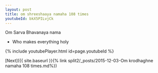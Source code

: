 ```yaml
---
layout: post
title: om shreeshaaya namaha 108 times
youtubeId: bkX5PILvjCk
---
```

 
 
Om Sarva Bhavanaya nama 
 
 -  Who makes everything holy 
 
  
 
  
 
 
 
 
 
 


{% include youtubePlayer.html id=page.youtubeId %}
 
[Next]({{ site.baseurl }}{% link  split2/_posts/2015-12-03-Om krodhaghne namaha 108 times.md%})
 
